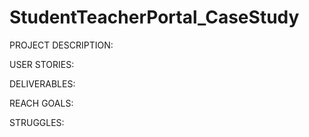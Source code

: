 # StudentTeacherPortal_CaseStudy

PROJECT DESCRIPTION:

USER STORIES:

DELIVERABLES:

REACH GOALS:

STRUGGLES:



